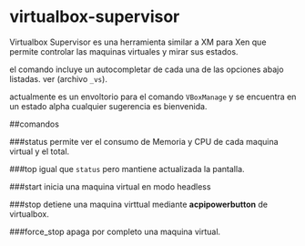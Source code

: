 virtualbox-supervisor
=====================

Virtualbox Supervisor es una herramienta similar a XM para Xen que permite
controlar las maquinas virtuales y mirar sus estados.

el comando incluye un autocompletar de cada una de las opciones abajo listadas.
ver (archivo `_vs`).

actualmente es un envoltorio para el comando `VBoxManage` y se encuentra en un estado
alpha cualquier sugerencia es bienvenida.

##comandos

###status
permite ver el consumo de Memoria y CPU de cada maquina virtual y el total.

###top
igual que `status` pero mantiene actualizada la pantalla.

###start
inicia una maquina virtual en modo headless

###stop
detiene una maquina virttual mediante **acpipowerbutton** de virtualbox.

###force_stop
apaga por completo una maquina virtual.
